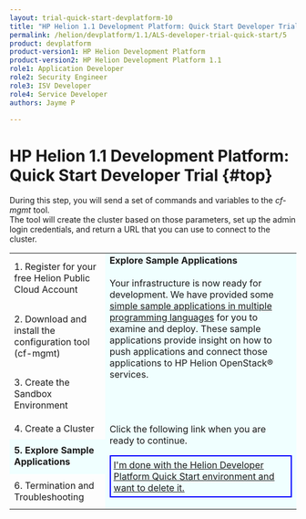 ```yaml
---
layout: trial-quick-start-devplatform-10
title: "HP Helion 1.1 Development Platform: Quick Start Developer Trial Step 5"
permalink: /helion/devplatform/1.1/ALS-developer-trial-quick-start/5
product: devplatform
product-version1: HP Helion Development Platform
product-version2: HP Helion Development Platform 1.1
role1: Application Developer
role2: Security Engineer
role3: ISV Developer 
role4: Service Developer
authors: Jayme P

---
```

<!--UNDER REVISION-->

<script>
function PageRefresh {
onLoad="window.refresh"
}
PageRefresh();
</script>

# HP Helion 1.1 Development Platform: Quick Start Developer Trial {#top}

During this step, you will send a set of commands and variables to the <i>cf-mgmt</i> tool. <br />The tool will create the cluster based on those parameters, set up the admin login credentials, and return a URL that you can use to connect to the cluster. 

<table>
<tr><td>
1. Register for your free Helion Public Cloud Account

</td><td rowspan="7" style="background-color: #F0FFFF;"><b>Explore Sample Applications</b>
<br />
<br />
Your infrastructure is now ready for development. We have provided some <a href="http://15.184.32.138/helion/devplatform/1.1/appdev/" target="_blank">simple sample applications in multiple programming languages</a> for you to examine and deploy. These sample applications provide insight on how to push applications and connect those applications to HP Helion OpenStack&#174; services. 

<br />
<br />
 
	
<br /><br />
Click the following link when you are ready to continue.
<p style="border: 2px solid blue; padding: 5px;"><u><a href="http://15.184.32.138/helion/devplatform/1.1/ALS-developer-trial-quick-start/6">I'm done with the Helion Developer Platform Quick Start environment and want to delete it.</a></u></p>
</td></tr>
<tr><td>
2. Download and install the configuration tool (cf-mgmt)
</td></tr>
<tr><td>
3. Create the Sandbox Environment
</td>
<tr><td>
4. Create a Cluster
</td></tr>
<tr><td style="background-color: #F0FFFF;">
<b>5. Explore Sample Applications</b>
</td></tr>
<tr><td>
6. Termination and Troubleshooting
</td>
</tr></table>